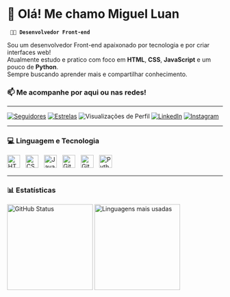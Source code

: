 # 👋 Olá! Me chamo Miguel Luan

**` 🧑‍💻 Desenvolvedor Front-end`**

Sou um desenvolvedor Front-end apaixonado por tecnologia e por criar interfaces web!  
Atualmente estudo e pratico com foco em **HTML**, **CSS**, **JavaScript** e um pouco de **Python**.  
Sempre buscando aprender mais e compartilhar conhecimento.


### 📫 Me acompanhe por aqui ou nas redes!

---

[![Seguidores](https://img.shields.io/github/followers/MiguelLuan?label=👥%20Seguidores&style=for-the-badge&color=grey)](https://github.com/MiguelLuan?tab=followers)
[![Estrelas](https://img.shields.io/github/stars/MiguelLuan?label=🌟%20Estrelas&style=for-the-badge&color=grey)](https://github.com/MiguelLuan?tab=stars)
![Visualizações de Perfil](https://komarev.com/ghpvc/?username=MiguelLuan&color=blueviolet&style=for-the-badge)
[![LinkedIn](https://img.shields.io/badge/🔗%20LinkedIn-0077B5?style=for-the-badge&logo=linkedin&logoColor=white)](
https://www.linkedin.com/in/miguel-luan-112b16370/)
[![Instagram](https://img.shields.io/badge/%20Instagram-E4405F?style=for-the-badge&logo=instagram&logoColor=white)](https://www.instagram.com/MiguelLuan15/)

---

### 💻 Linguagem e Tecnologia

<img align="left" alt="HTML" title="HTML" width="30px" style="padding-right: 10px" src="https://cdn.jsdelivr.net/gh/devicons/devicon@latest/icons/html5/html5-original.svg"/>
<img align="left" alt="CSS" title="CSS" width="30px" style="padding-right: 10px" src="https://cdn.jsdelivr.net/gh/devicons/devicon@latest/icons/css3/css3-original.svg"/>
<img align="left" alt="JavaScript" title="JavaScript" width="30px" style="padding-right: 10px" src="https://cdn.jsdelivr.net/gh/devicons/devicon@latest/icons/javascript/javascript-original.svg"/>
<img align="left" alt="Git" title="Git" width="30px" style="padding-right: 10px" src="https://cdn.jsdelivr.net/gh/devicons/devicon@latest/icons/git/git-original.svg"/>
<img align="left" alt="GitHub" title="GitHub" width="30px" style="padding-right: 10px" src="https://cdn.jsdelivr.net/gh/devicons/devicon@latest/icons/github/github-original.svg"/>
<img align="left" alt="Python" title="Python" width="30px" style="padding-right: 10px" src="https://cdn.jsdelivr.net/gh/devicons/devicon@latest/icons/python/python-original.svg"/>

<br/>
<br/>

---

### 📊 Estatísticas

<p>
  <img
      alt="GitHub Status"
      height="200"
      src="https://github-readme-stats.vercel.app/api?username=MiguelLuan&show_icons=true&theme=dark&include_all_commits=true&locale=pt-br"
  />
  <img  
      alt="Linguagens mais usadas"
      height="200"
      src="https://github-readme-stats.vercel.app/api/top-langs/?username=MiguelLuan&theme=dark&layout=compact&custom_title=Tecnologias"
  />
</p>
